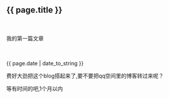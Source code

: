 ﻿---
　　layout: post
　　title: 第一篇文章
---
　　<h2>{{ page.title }}</h2>
　　<p>我的第一篇文章</p>
　　<p>{{ page.date | date_to_string }}</p>
    <p>费好大劲把这个blog搭起来了,要不要把qq空间里的博客转过来呢？</p>
    <p>等有时间的吧,1个月以内</p>